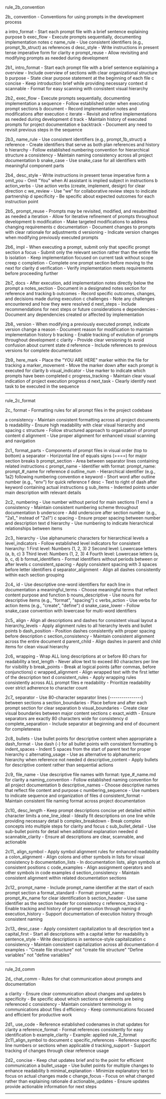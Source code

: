 rule_2b_convention

2b_ convention           - Conventions for using prompts in the development process

   a intro_format        - Start each prompt file with a brief sentence explaining purpose
   b exec_flow           - Execute prompts sequentially, documenting implementation notes
   c name_rule           - Use consistent identifiers (e.g., prompt_1b_struct) as references
   d desc_style          - Write instructions in present tense imperative form for clarity
   e prompt_reuse        - Allow revisiting and modifying prompts as needed during development

2b1_ intro_format        - Start each prompt file with a brief sentence explaining
   a overview            - Include overview of sections with clear organizational structure
   b purpose             - State clear purpose statement at the beginning of each file 
   c concise             - Keep introduction brief while providing necessary context
   d scannable           - Format for easy scanning with consistent visual hierarchy

2b2_ exec_flow           - Execute prompts sequentially, documenting implementation
   a sequence            - Follow established order when executing prompt sections
   b document            - Record implementation notes and modifications after execution
   c iterate             - Revisit and refine implementations as needed during development
   d track               - Maintain history of executed prompts for project documentation
   e backtrack           - Document any need to revisit previous steps in the sequence

2b3_ name_rule           - Use consistent identifiers (e.g., prompt_1b_struct)
   a reference           - Create identifiers that serve as both plan references and history
   b hierarchy           - Follow established numbering convention for hierarchical structure
   a consistency         - Maintain naming consistency across all project documentation
   b snake_case          - Use snake_case for all identifiers with meaningful component parts

2b4_ desc_style          - Write instructions in present tense imperative form
   a omit_you            - Omit "You" when AI assistant is implied subject in instructions
   b action_verbs        - Use action verbs (create, implement, design) for clear direction
   c we_review           - Use "we" for collaborative review steps to indicate partnership
   d specificity         - Be specific about expected outcomes for each instruction point

2b5_ prompt_reuse        - Prompts may be revisited, modified, and resubmitted as needed
   a iteration           - Allow for iterative refinement of prompts throughout development
   b modification        - Make targeted modifications to address changing requirements
   c documentation       - Document changes to prompts with clear rationale for adjustments
   d versioning          - Indicate version changes when modifying previously executed prompts

2b6_ impl                - When executing a prompt, submit only that specific prompt section
   a focus               - Submit only the relevant section rather than the entire file
   b isolation           - Keep implementation focused on current task without scope creep
   c completion          - Complete one prompt section before moving to the next for clarity
   d verification        - Verify implementation meets requirements before proceeding further

2b7_ docs                - After execution, add implementation notes directly below the prompt
   a notes_section       - Document in a designated notes section for reference and tracking
   b outcomes            - Record specific outcomes, changes, and decisions made during execution
   c challenges          - Note any challenges encountered and how they were resolved
   d next_steps          - Include recommendations for next steps or future considerations
   e dependencies        - Document any dependencies created or affected by implementation

2b8_ version             - When modifying a previously executed prompt, indicate version change
   a reason              - Document reason for modification to maintain implementation history
   b tracking            - Enable tracking of evolution of prompts throughout development
   c clarity             - Provide clear versioning to avoid confusion about current state
   d reference           - Include references to previous versions for complete documentation

2b9_ here_mark           - Place the "YOU ARE HERE" marker within the file for tracking
   a marker_movement     - Move the marker down after each prompt is executed for clarity
   b visual_indicator    - Use marker to indicate which prompts have been completed
   c progress_tracking   - Maintain clear visual indication of project execution progress
   d next_task           - Clearly identify next task to be executed in the sequence

--------------------------------------------------------------------------------

rule_2c_format

2c_ format               - Formatting rules for all prompt files in the project codebase

   a consistency         - Maintain consistent formatting across all project documents
   b readability         - Ensure high readability with clear visual hierarchy and spacing
   c structure           - Follow structured approach to organization of prompt content
   d alignment           - Use proper alignment for enhanced visual scanning and navigation

2c1_ format_parts        - Components of prompt files in visual order (top to bottom)
   a separator           - Horizontal line of equals signs (====) for major section breaks
   b prompt_section      - Area between separator lines containing related instructions
   c prompt_name         - Identifier with format: prompt_name: prompt_#_name for reference
   d outline_num         - Hierarchical identifier (e.g., 1a2) following numbering convention
   e keyword             - Short word after outline number (e.g., "env") for quick reference
   f desc                - Text to right of dash after keyword containing actual instructions
   g sub_items           - Indented points under main description with relevant details

2c2_ numbering           - Use number without period for main sections (1 env)
   a consistency         - Maintain consistent numbering scheme throughout documentation
   b underscore          - Add underscore after section number (e.g., "2a1_" instead of "2a1")
   c spacing             - Ensure proper spacing between number and description text
   d hierarchy           - Use numbering to indicate hierarchical relationships between items

2c3_ hierarchy           - Use alphanumeric characters for hierarchical levels
   a level_indicators    - Follow established level indicators for consistent hierarchy:
                            1 First level: Numbers (1, 2, 3)
                            2 Second level: Lowercase letters (a, b, c)
                            3 Third level: Numbers (1, 2, 3)
                            4 Fourth level: Lowercase letters (a, b, c, d)
   b format_identifiers  - Format identifiers without periods between or after levels
   c consistent_spacing  - Apply consistent spacing with 3 spaces before letter identifiers
   d separator_alignment - Align all dashes consistently within each section grouping

2c4_ id                  - Use descriptive one-word identifiers for each line in documentation
   a meaningful_terms    - Choose meaningful terms that reflect content purpose and function
   b nouns_descriptive   - Use nouns for descriptive items (e.g., "format", "spacing")
   c verbs_action        - Use verbs for action items (e.g., "create", "define")
   d snake_case_lower    - Follow snake_case convention with lowercase for multi-word identifiers

2c5_ align               - Align all descriptions and dashes for consistent visual layout
   a hierarchy_levels    - Apply alignment rules to all hierarchy levels and bullet points
   b dash_position       - Position dashes consistently with proper spacing before description
   c section_consistency - Maintain consistent alignment across the entire document
   d parent_child        - Align dashes in parent and child items for clean visual hierarchy

2c6_ wrapping            - Wrap ALL long descriptions at or before 80 chars for readability
   a text_length         - Never allow text to exceed 80 characters per line for visibility
   b break_points        - Break at logical points (after commas, before conjunctions)
   c wrapped_alignment   - Align wrapped text with the first letter of the description text
   d consistent_rules    - Apply wrapping rules consistently across ALL prompt files
   e readability         - Prioritize readability over strict adherence to character count

2c7_ separator           - Use 80-character separator lines (----------------) between sections
   a section_boundaries  - Place before and after each prompt section for clear separation
   b visual_boundaries   - Create clear visual boundaries between major content sections
   c exact_width         - Ensure separators are exactly 80 characters wide for consistency
   d complete_separation - Include separator at beginning and end of document for completeness

2c8_ bullets             - Use bullet points for descriptive content when appropriate
   a dash_format         - Use dash (-) for all bullet points with consistent formatting
   b indent_spaces       - Indent 5 spaces from the start of parent text for proper hierarchy
   c alternating_usage   - Use as alternative to alphanumeric hierarchy when reference not needed
   d descriptive_content - Apply bullets for descriptive content rather than sequential actions

2c9_ file_name           - Use descriptive file names with format: type_#_name.md for clarity
   a naming_convention   - Follow established naming convention for all project documentation
   b descriptive_names   - Choose descriptive names that reflect file content and purpose
   c numbering_sequence  - Use numbers to indicate sequence and organization of files
   d consistent_format   - Maintain consistent file naming format across project documentation

2c10_ desc_length        - Keep prompt descriptions concise yet detailed within character limits
   a one_line_ideal      - Ideally fit descriptions on one line while providing necessary detail
   b complex_breakdown   - Break complex concepts into multiple steps for clarity and focus
   c sub_bullet_detail   - Use sub-bullet points for detail when additional explanation needed
   d scannable_clarity   - Ensure all descriptions are clear, scannable, and actionable

2c11_ align_symbol       - Apply symbol alignment rules for enhanced readability
   a colon_alignment     - Align colons and other symbols in lists for visual consistency
   b documentation_lists - In documentation lists, align symbols at consistent positions
   c code_examples       - Align assignment operators and other symbols in code examples
   d section_consistency - Maintain consistent alignment within related documentation sections

2c12_ prompt_name        - Include prompt_name identifier at the start of each prompt section
   a format_standard     - Format: prompt_name: prompt_#x_name for clear identification
   b section_header      - Use same identifier as the section header for consistency
   c reference_tracking  - Enable tracking and history of prompt execution through naming
   d execution_history   - Support documentation of execution history through consistent naming

2c13_ desc_case          - Apply consistent capitalization to all description text
   a capital_first       - Start all descriptions with a capital letter for readability
   b sentence_style      - Write descriptions in sentence-style capitalization
   c consistency         - Maintain consistent capitalization across all documentation
   d examples            - "Create file structure" not "create file structure"
                           "Define variables" not "define variables"

--------------------------------------------------------------------------------

rule_2d_comm

2d_ chat_comm            - Rules for chat communication about prompts and documentation

   a clarity             - Ensure clear communication about changes and updates
   b specificity         - Be specific about which sections or elements are being referenced
   c consistency         - Maintain consistent terminology in communications about files
   d efficiency          - Keep communications focused and efficient for productive work

2d1_ use_code            - Reference established codenames in chat updates for clarity
   a reference_format    - Format references consistently for easy identification
   b example_clarity     - Example: applied rule_2_format 2c11_align_symbol to document
   c specific_references - Reference specific line numbers or sections when applicable
   d tracking_support    - Support tracking of changes through clear reference usage

2d2_ concise             - Keep chat updates brief and to the point for efficient communication
   a bullet_usage        - Use bullet points for multiple changes to enhance readability
   b minimal_explanation - Minimize explanatory text to focus on actual changes made
   c change_focus        - Focus on what changed rather than explaining rationale
   d actionable_updates  - Ensure updates provide actionable information for next steps

-------------------------------------------------------------------------------- 